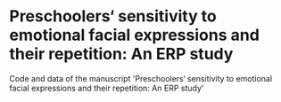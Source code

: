 #  Preschoolers‘ sensitivity to emotional facial expressions and their repetition: An ERP study

Code and data of the manuscript 'Preschoolers‘ sensitivity to emotional facial expressions and their repetition: An ERP study'
